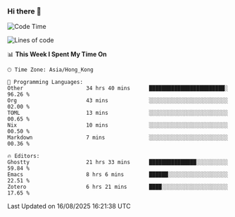 ### Hi there 👋

<!--
**nicehiro/nicehiro** is a ✨ _special_ ✨ repository because its `README.md` (this file) appears on your GitHub profile.

Here are some ideas to get you started:

- 🔭 I’m currently working on ...
- 🌱 I’m currently learning ...
- 👯 I’m looking to collaborate on ...
- 🤔 I’m looking for help with ...
- 💬 Ask me about ...
- 📫 How to reach me: ...
- 😄 Pronouns: ...
- ⚡ Fun fact: ...
-->

<!--START_SECTION:waka-->
![Code Time](http://img.shields.io/badge/Code%20Time-906%20hrs%201%20min-blue)

![Lines of code](https://img.shields.io/badge/From%20Hello%20World%20I%27ve%20Written-1.7%20million%20lines%20of%20code-blue)

📊 **This Week I Spent My Time On** 

```text
🕑︎ Time Zone: Asia/Hong_Kong

💬 Programming Languages: 
Other                    34 hrs 40 mins      ████████████████████████░   96.26 % 
Org                      43 mins             ░░░░░░░░░░░░░░░░░░░░░░░░░   02.00 % 
TOML                     13 mins             ░░░░░░░░░░░░░░░░░░░░░░░░░   00.65 % 
Nix                      10 mins             ░░░░░░░░░░░░░░░░░░░░░░░░░   00.50 % 
Markdown                 7 mins              ░░░░░░░░░░░░░░░░░░░░░░░░░   00.36 % 

🔥 Editors: 
Ghostty                  21 hrs 33 mins      ███████████████░░░░░░░░░░   59.84 % 
Emacs                    8 hrs 6 mins        ██████░░░░░░░░░░░░░░░░░░░   22.51 % 
Zotero                   6 hrs 21 mins       ████░░░░░░░░░░░░░░░░░░░░░   17.65 % 
```


 Last Updated on 16/08/2025 16:21:38 UTC
<!--END_SECTION:waka-->

